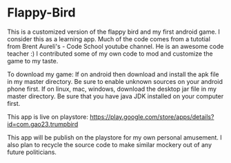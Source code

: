 # Flappy-Bird

This is a customized version of the flappy bird and my first android game. I consider this as a learning app. Much of the code comes from a tutotial from Brent Aureli's - Code School youtube channel. He is an awesome code teacher :)
I contributed some of my own code to mod and customize the game to my taste. 

To download my game:
If on android then download and install the apk file in my master directory. Be sure to enable unknown sources on your android phone first.
If on linux, mac, windows, download the desktop jar file in my master directory. Be sure that you have java JDK installed on your computer first. 

This app is live on playstore: https://play.google.com/store/apps/details?id=com.gao23.trumpbird

This app will be publish on the playstore for my own personal amusement. I also plan to recycle the source code to make similar mockery out of any future politicians. 
